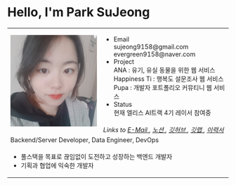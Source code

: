 # Hello, I'm Park SuJeong

<table>
    <tr>
        <td rowspan="2">
            <img src="./.vuepress/public/images/titleImage.jpg" style="width: 230px;">
        </td>
        <td>
            <ul>
                <li class="portfolio-category">Email</li>
                    sujeong9158@gmail.com<br>
                    evergreen9158@naver.com
                <li class="portfolio-category">Project</li>
                    ANA : 유기, 유실 동물을 위한 웹 서비스<br>
                    Happiness Ti : 행복도 설문조사 웹 서비스<br>
                    Pupa : 개발자 포트폴리오 커뮤티니 웹 서비스
                <li class="portfolio-category">Status</li>
                    현재 엘리스 AI트랙 4기 레이서 참여중
            </ul>
        </td>
    </tr>
    <tr>
        <td style="font-style: italic">
            Links to
            <a href="mailto:sujeong9158@gmail.com" target="__blank">E-Mail </a>,
            <a href="https://receptive-hisser-023.notion.site/SJ-Portfolio-2341b2640aaf47b49e749b467c2ae000"> 노션 </a>,
          <a href="https://github.com/ParkSuJeong74"> 깃허브 </a>,
          <a href="https://kdt-gitlab.elice.io/ParkSuJeong"> 깃랩 </a>,
            <a href="https://elice.works/shared-resume/account/712/publicUuid/ad30eb98-4604-4ff7-99e4-24b077f2b5e3" target="__blank">이력서</a>
        </td>
    </tr>
    <tr>
        <td colspan="2">
            <span>Backend/Server Developer, Data Engineer, DevOps</span>
        </td>
    </tr>
    <tr>
        <td colspan="2">
            <ul>
                <li>풀스택을 목표로 끊임없이 도전하고 성장하는 백엔드 개발자</li>
                <li>기획과 협업에 익숙한 개발자</li>
            </ul>
        </td>
    </tr>
</table>
